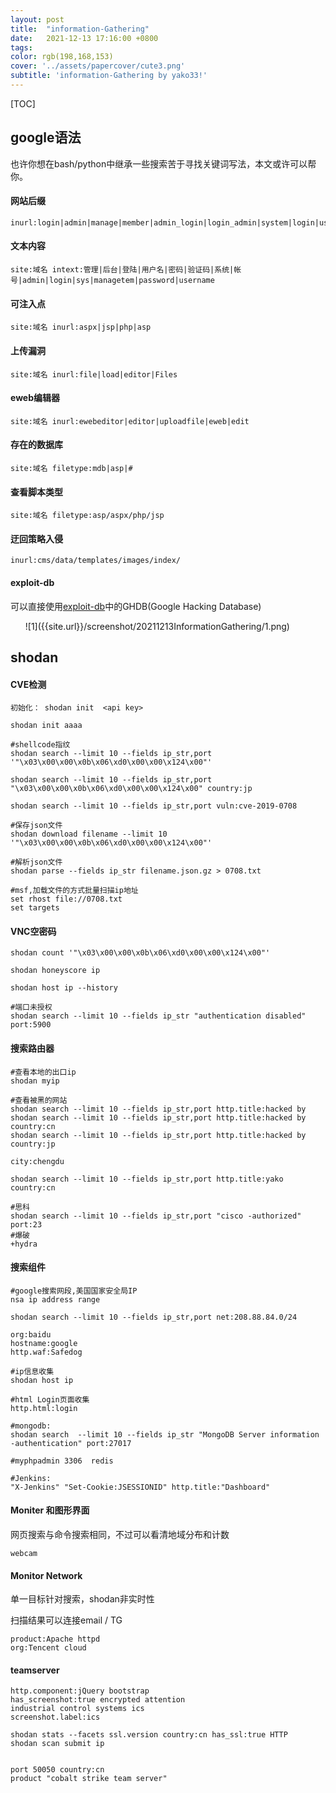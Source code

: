 ```yaml
---
layout: post
title:  "information-Gathering"
date:   2021-12-13 17:16:00 +0800
tags: 
color: rgb(198,168,153)
cover: '../assets/papercover/cute3.png'
subtitle: 'information-Gathering by yako33!'
---
```


[TOC]

## google语法

也许你想在bash/python中继承一些搜索苦于寻找关键词写法，本文或许可以帮你。

#### 网站后缀
```
inurl:login|admin|manage|member|admin_login|login_admin|system|login|user|main|cms
```
#### 文本内容
```
site:域名 intext:管理|后台|登陆|用户名|密码|验证码|系统|帐号|admin|login|sys|managetem|password|username
```
#### 可注入点
```
site:域名 inurl:aspx|jsp|php|asp
```
#### 上传漏洞
```
site:域名 inurl:file|load|editor|Files
```
#### eweb编辑器
```
site:域名 inurl:ewebeditor|editor|uploadfile|eweb|edit
```
#### 存在的数据库
```
site:域名 filetype:mdb|asp|#
```
#### 查看脚本类型
```
site:域名 filetype:asp/aspx/php/jsp
```
#### 迂回策略入侵
```
inurl:cms/data/templates/images/index/
```
#### exploit-db

可以直接使用[exploit-db](https://www.exploit-db.com/)中的GHDB(Google Hacking Database)

<ul>
<li  markdown="1" style="list-style-type: none;">
![1]({{site.url}}/screenshot/20211213InformationGathering/1.png)
</li>
</ul>

## shodan

#### CVE检测

```
初始化： shodan init  <api key> 

shodan init aaaa
```



```
#shellcode指纹
shodan search --limit 10 --fields ip_str,port '"\x03\x00\x00\x0b\x06\xd0\x00\x00\x124\x00"'

shodan search --limit 10 --fields ip_str,port "\x03\x00\x00\x0b\x06\xd0\x00\x00\x124\x00" country:jp

shodan search --limit 10 --fields ip_str,port vuln:cve-2019-0708

#保存json文件
shodan download filename --limit 10 '"\x03\x00\x00\x0b\x06\xd0\x00\x00\x124\x00"'

#解析json文件
shodan parse --fields ip_str filename.json.gz > 0708.txt

#msf,加载文件的方式批量扫描ip地址
set rhost file://0708.txt
set targets
```

#### VNC空密码

```
shodan count '"\x03\x00\x00\x0b\x06\xd0\x00\x00\x124\x00"'

shodan honeyscore ip

shodan host ip --history

#端口未授权
shodan search --limit 10 --fields ip_str "authentication disabled" port:5900
```

#### 搜索路由器

```
#查看本地的出口ip
shodan myip

#查看被黑的网站
shodan search --limit 10 --fields ip_str,port http.title:hacked by
shodan search --limit 10 --fields ip_str,port http.title:hacked by country:cn
shodan search --limit 10 --fields ip_str,port http.title:hacked by country:jp

city:chengdu

shodan search --limit 10 --fields ip_str,port http.title:yako country:cn

#思科
shodan search --limit 10 --fields ip_str,port "cisco -authorized" port:23
#爆破
+hydra
```

#### 搜索组件

```
#google搜索网段,美国国家安全局IP
nsa ip address range

shodan search --limit 10 --fields ip_str,port net:208.88.84.0/24

org:baidu
hostname:google
http.waf:Safedog

#ip信息收集
shodan host ip

#html Login页面收集
http.html:login

#mongodb:
shodan search  --limit 10 --fields ip_str "MongoDB Server information -authentication" port:27017 

#myphpadmin 3306  redis

#Jenkins:
"X-Jenkins" "Set-Cookie:JSESSIONID" http.title:"Dashboard"
```

#### Moniter 和图形界面

网页搜索与命令搜索相同，不过可以看清地域分布和计数

```
webcam
```

#### **Monitor Network**

单一目标针对搜索，shodan非实时性

扫描结果可以连接email / TG

```
product:Apache httpd
org:Tencent cloud
```

#### teamserver

```
http.component:jQuery bootstrap
has_screenshot:true encrypted attention
industrial control systems ics
screenshot.label:ics

shodan stats --facets ssl.version country:cn has_ssl:true HTTP
shodan scan submit ip


port 50050 country:cn 
product "cobalt strike team server"
```
